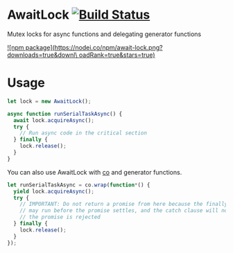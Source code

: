 # AwaitLock [![Build Status](https://travis-ci.org/ide/await-lock.svg?branch=master)](https://travis-ci.org/ide/await-lock)
Mutex locks for async functions and delegating generator functions

[![npm package](https://nodei.co/npm/await-lock.png?downloads=true&downl\
oadRank=true&stars=true)](https://nodei.co/npm/await-lock/)

# Usage

```javascript
let lock = new AwaitLock();

async function runSerialTaskAsync() {
  await lock.acquireAsync();
  try {
    // Run async code in the critical section
  } finally {
    lock.release();
  }
}
```

You can also use AwaitLock with [co](https://github.com/tj/co) and generator functions.

```javascript
let runSerialTaskAsync = co.wrap(function*() {
  yield lock.acquireAsync();
  try {
    // IMPORTANT: Do not return a promise from here because the finally clause
    // may run before the promise settles, and the catch clause will not run if
    // the promise is rejected
  } finally {
    lock.release();
  }
});
```
